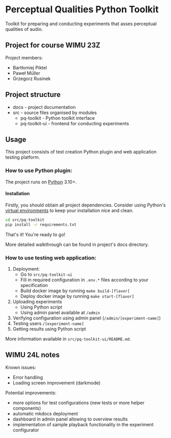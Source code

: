 # Perceptual Qualities Python Toolkit

Toolkit for preparing and conducting experiments that asses
perceptual qualities of audio.

## Project for course WIMU 23Z

Project members:
- Bartłomiej Piktel
- Paweł Müller
- Grzegorz Rusinek

## Project structure

- docs - project documentation
- src - source files organised by modules
    - pq-toolkit - Python toolkit interface
    - pq-toolkit-ui - frontend for conducting experiments

## Usage

This project consists of test creation Python plugin and web application
testing platform.

### How to use Python plugin:
The project runs on [Python](https://www.python.org) 3.10+.

#### Installation

Firstly, you should obtain all project dependencies.
Consider using Python's [virtual environments](https://docs.python.org/3/tutorial/venv.html#virtual-environments-and-packages) to keep your installation nice and clean.

```bash
cd src/pq-toolkit
pip install -r requirements.txt
```

That's it! You're ready to go!

More detailed walkthrough can be found in project's docs directory.


### How to use testing web application:

1. Deployment:
   - Go to `src/pq-toolkit-ui`
   - Fill in required configuration in `.env.*` files according to your specification
   - Build docker image by running `make build-[flavor]`
   - Deploy docker image by running `make start-[flavor]`
2. Uploading experiments
   - Using Python script
   - Using admin panel available at `/admin`
3. Verifying configuration using admin panel (`/admin/[experiment-name]`)
4. Testing users `/[experiment-name]`
5. Getting results using Python script

More information available in `src/pq-toolkit-ui/README.md`.

## WIMU 24L notes

Known issues:
- Error handling
- Loading screen improvement (darkmode)

Potential improvements:
- more options for test configurations (new tests or more helper components)
- automatic mkdocs deployment
- dashboard in admin panel allowing to overview results
- implementation of sample playback functionality in the experiment configurator
